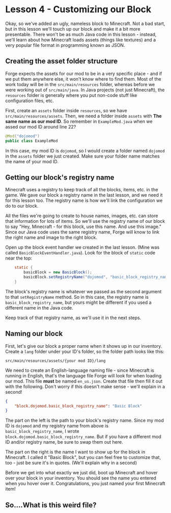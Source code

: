 # Lesson 4 - Customizing our Block

Okay, so we've added an ugly, nameless block to Minecraft. Not a bad start, but in this lesson we'll touch up our block and make it a bit more presentable. There won't be as much Java code in this lesson - instead, we'll learn about how Minecraft loads assets (things like textures) and a very popular file format in programming known as JSON.

## Creating the asset folder structure

Forge expects the assets for our mod to be in a very specific place - and if we put them anywhere else, it won't know where to find them. Most of the work today will be in the `src/main/resources` folder, whereas before we were working out of `src/main/java`. In Java projects (not just Minecraft), the `resources` folder is generally where you put non-code stuff like configuration files, etc.

First, create an `assets` folder inside `resources`, so we have `src/main/resources/assets`. Then, we need a folder inside `assets` with **The same name as our mod ID**. So remember in `ExampleMod.java` when we assed our mod ID around line 22?

```java
@Mod("dojomod")
public class ExampleMod
```

In this case, my mod ID is `dojomod`, so I would create a folder named `dojomod` in the `assets` folder we just created. Make sure your folder name matches the name of your mod ID.

## Getting our block's registry name

Minecraft uses a registry to keep track of all the blocks, items, etc. in the game. We gave our block a registry name in the last lesson, and we need it for this lesson too. The registry name is how we'll link the configuration we do to our block.

All the files we're going to create to house names, images, etc. can store that information for lots of items. So we'll use the registry name of our block to say "Hey, Minecraft - for this block, use this name. And use this image." Since our Java code uses the same registry name, Forge will know to link the right name and image to the right block.

Open up the block event handler we created in the last lesson. (Mine was called `BasicBlockEventHandler.java`). Look for the block of `static` code near the top:

```java
    static {
        basicBlock = new BasicBlock();
        basicBlock.setRegistryName("dojomod", "basic_block_registry_name");
    }
```

The block's registry name is whatever we passed as the second argument to that `setRegistryName` method. So in this case, the registry name is `basic_block_registry_name`, but yours might be different if you used a different name in the Java code.

Keep track of that registry name, as we'll use it in the next steps.

## Naming our block

First, let's give our block a proper name when it shows up in our inventory. Create a `lang` folder under your ID's folder, so the folder path looks like this:

`src/main/resources/assets/{your mod ID}/lang`

We need to create an English-language naming file - since Minecraft is running in English, that's the language file Forge will look for when loading our mod. This file **must** be named `en_us.json`. Create that file then fill it out with the following. Don't worry if this doesn't make sense - we'll explain in a second!

```json
{
	"block.dojomod.basic_block_registry_name": "Basic Block"
}
```

The part on the left is the path to your block's registry name. Since my mod ID is `dojomod` and my registry name from above is `basic_block_registry_name`, I wrote `block.dojomod.basic_block_registry_name`. But if you have a different mod ID and/or registry name, be sure to swap them out here.

The part on the right is the name I want to show up for the block in Minecraft. I called it "Basic Block", but you can feel free to customize that, too - just be sure it's in quotes. (We'll explain why in a second)

Before we get into what exactly we just did, boot up Minecraft and hover over your block in your inventory. You should see the name you entered when you hover over it. Congratulations, you just named your first Minecraft item!

## So....What is this weird file?

